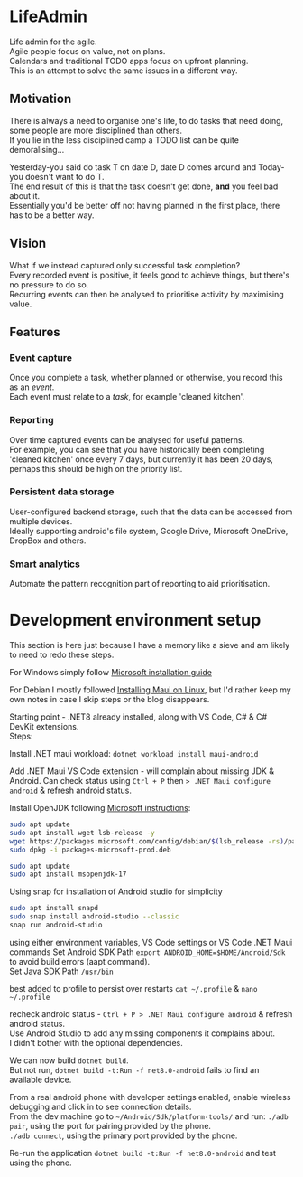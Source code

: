 # LifeAdmin

Life admin for the agile.  
Agile people focus on value, not on plans.  
Calendars and traditional TODO apps focus on upfront planning.  
This is an attempt to solve the same issues in a different way.  

## Motivation

There is always a need to organise one's life, to do tasks that need doing, some people are more disciplined than others.  
If you lie in the less disciplined camp a TODO list can be quite demoralising...  

Yesterday-you said do task T on date D, date D comes around and Today-you doesn't want to do T.  
The end result of this is that the task doesn't get done, __and__ you feel bad about it.  
Essentially you'd be better off not having planned in the first place, there has to be a better way.  

## Vision

What if we instead captured only successful task completion?  
Every recorded event is positive, it feels good to achieve things, but there's no pressure to do so.  
Recurring events can then be analysed to prioritise activity by maximising value.

## Features

### Event capture

Once you complete a task, whether planned or otherwise, you record this as an _event_.  
Each event must relate to a _task_, for example 'cleaned kitchen'.  

### Reporting

Over time captured events can be analysed for useful patterns.  
For example, you can see that you have historically been completing 'cleaned kitchen' once every 7 days, but currently it has been 20 days, perhaps this should be high on the priority list.

### Persistent data storage

User-configured backend storage, such that the data can be accessed from multiple devices.  
Ideally supporting android's file system, Google Drive, Microsoft OneDrive, DropBox and others.  

### Smart analytics

Automate the pattern recognition part of reporting to aid prioritisation.  





# Development environment setup

This section is here just because I have a memory like a sieve and am likely to need to redo these steps.

For Windows simply follow [Microsoft installation guide](https://learn.microsoft.com/en-us/dotnet/maui/get-started/installation?view=net-maui-8.0&tabs=visual-studio-code#android)  

For Debian I mostly followed [Installing Maui on Linux](https://techcommunity.microsoft.com/t5/educator-developer-blog/net-maui-on-linux-with-visual-studio-code/ba-p/3982195), but I'd rather keep my own notes in case I skip steps or the blog disappears.  

Starting point - .NET8 already installed, along with VS Code, C# & C# DevKit extensions.  
Steps:

Install .NET maui workload:
`dotnet workload install maui-android`

Add .NET Maui VS Code extension - will complain about missing JDK & Android.
Can check status using `Ctrl + P` then `> .NET Maui configure android` & refresh android status.

Install OpenJDK following [Microsoft instructions](https://learn.microsoft.com/en-us/java/openjdk/install#debian-10---12):
```bash
sudo apt update
sudo apt install wget lsb-release -y
wget https://packages.microsoft.com/config/debian/$(lsb_release -rs)/packages-microsoft-prod.deb -O packages-microsoft-prod.deb
sudo dpkg -i packages-microsoft-prod.deb

sudo apt update
sudo apt install msopenjdk-17
```

Using snap for installation of Android studio for simplicity
```bash
sudo apt install snapd
sudo snap install android-studio --classic
snap run android-studio
```

using either environment variables, VS Code settings or VS Code .NET Maui commands
Set Android SDK Path `export ANDROID_HOME=$HOME/Android/Sdk` to avoid build errors (aapt command).  
Set Java SDK Path `/usr/bin`

best added to profile to persist over restarts
`cat ~/.profile` & `nano ~/.profile`

recheck android status - `Ctrl + P > .NET Maui configure android` & refresh android status.  
Use Android Studio to add any missing components it complains about.  
I didn't bother with the optional dependencies.

We can now build `dotnet build`.  
But not run, `dotnet build -t:Run -f net8.0-android` fails to find an available device.

From a real android phone with developer settings enabled, enable wireless debugging and click in to see connection details.  
From the dev machine go to `~/Android/Sdk/platform-tools/` and run:
`./adb pair`, using the port for pairing provided by the phone.  
`./adb connect`, using the primary port provided by the phone.  

Re-run the application `dotnet build -t:Run -f net8.0-android` and test using the phone.
